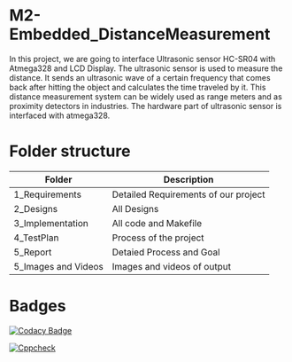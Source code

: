 # M2-Embedded_DistanceMeasurement

In this project, we are going to interface Ultrasonic sensor HC-SR04 with Atmega328 and LCD Display. The ultrasonic sensor is used to measure the distance. It sends an ultrasonic wave of a certain frequency that comes back after hitting the object and calculates the time traveled by it. This distance measurement system can be widely used as range meters and as proximity detectors in industries. The hardware part of ultrasonic sensor is interfaced with atmega328.

# Folder structure

| Folder | 	Description |
| -- | ------------ |
| 1_Requirements |	Detailed Requirements of our project |
| 2_Designs |	All Designs |
|3_Implementation |	All code and Makefile |
| 4_TestPlan |	Process of the project |
| 5_Report |	Detaied Process and Goal |
| 5_Images and Videos |	Images and videos of output |

# Badges


[![Codacy Badge](https://api.codacy.com/project/badge/Grade/62650063c82c4c2c8caf00c612695ac8)](https://app.codacy.com/gh/40020851/M2-Embedded_DistanceMeasurement?utm_source=github.com&utm_medium=referral&utm_content=40020851/M2-Embedded_DistanceMeasurement&utm_campaign=Badge_Grade_Settings)

[![Cppcheck](https://github.com/40020851/M2-Embedded_DistanceMeasurement/actions/workflows/cppcheck.yml/badge.svg)](https://github.com/40020851/M2-Embedded_DistanceMeasurement/actions/workflows/cppcheck.yml)





